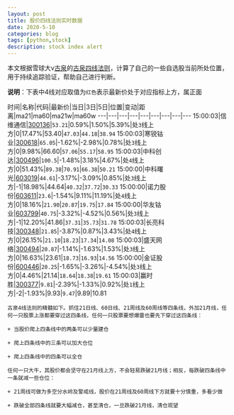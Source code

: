 ```yaml
---
layout: post
title: 股价四线法则实时数据
date: 2020-5-10
categories: blog
tags: [python,stock]
description: stock index alert
---
```



本文根据雪球大v[古泉](https://xueqiu.com/u/7148646888)的[古泉四线法则](https://xueqiu.com/7148646888/130498192)，计算了自己的一些自选股当前所处位置，用于持续追踪验证，帮助自己进行判断。

**说明**：下表中4线对应取值为`红色`表示最新价处于对应指标上方，属正面

时间|名称|代码|最新价|当日|3日|5日|位置|变动|距离|ma21|ma60|ma21w|ma60w
---|---|---|---|---|---|---|---|---
15:00:03|信维通信|[300136](https://xueqiu.com/S/SZ300136)|`53.21`|0.59%|1.50%|5.39%|处`3`线上方|0|17.47%|53.40|`47.03`|`44.18`|`38.94`
15:00:03|寒锐钴业|[300618](https://xueqiu.com/S/SZ300618)|`65.05`|-1.62%|-2.98%|0.78%|处`3`线上方|0|9.98%|66.60|`57.06`|`55.17`|`58.95`
15:00:03|中科创达|[300496](https://xueqiu.com/S/SZ300496)|`100.5`|-1.48%|3.18%|4.67%|处`4`线上方|0|51.43%|`89.38`|`70.91`|`66.38`|`50.21`
15:00:00|中科曙光|[603019](https://xueqiu.com/S/SH603019)|`44.61`|-3.17%|-3.09%|0.85%|处`3`线上方|-1|18.98%|44.64|`40.32`|`37.72`|`30.33`
15:00:00|诺力股份|[603611](https://xueqiu.com/S/SH603611)|`23.6`|-1.54%|9.11%|11.19%|处`4`线上方|0|18.16%|`21.90`|`20.87`|`19.75`|`17.84`
15:00:00|华友钴业|[603799](https://xueqiu.com/S/SH603799)|`40.75`|-3.32%|-4.52%|0.56%|处`3`线上方|-1|12.20%|41.86|`37.31`|`35.73`|`31.78`
15:00:03|长亮科技|[300348](https://xueqiu.com/S/SZ300348)|`21.85`|-3.87%|0.87%|3.43%|处`4`线上方|0|26.15%|`21.10`|`18.23`|`17.34`|`14.08`
15:00:03|盛天网络|[300494](https://xueqiu.com/S/SZ300494)|`20.87`|-1.14%|-1.63%|1.53%|处`3`线上方|0|16.63%|23.61|`18.73`|`16.93`|`14.56`
15:00:00|金证股份|[600446](https://xueqiu.com/S/SH600446)|`20.25`|-1.65%|-3.26%|-4.54%|处`3`线上方|0|4.46%|21.14|`18.64`|`18.38`|`19.61`
15:00:03|赢时胜|[300377](https://xueqiu.com/S/SZ300377)|`9.81`|-2.39%|-1.33%|0.92%|处`1`线上方|-2|-1.93%|9.93|`9.47`|9.89|10.81

```
古泉4线法则的精髓如下。抓住21日线、60日线、21周线及60周线等四条线，外加21月线，任何一只股票上涨都要穿过这四条线，任何一只股票要想爆雷也要先下穿过这四条线：

+ 当股价爬上四条线中的两条可以少量建仓

+ 爬上四条线中的三条可以加大仓位

+ 爬上四条线中的四条可以全仓

任何一只大牛，其股价都会坚守在21月线上方，不会轻易跌破21月线；相反，每跌破四条线中一条就减一些仓位：

+ 21周线可做为多空分水岭及警戒线，股价在21周线及60周线下方就要十分慎重，多看少做

+ 跌破全部四条线就要大幅减仓，甚至清仓，一旦跌破21月线，清仓观望
```
